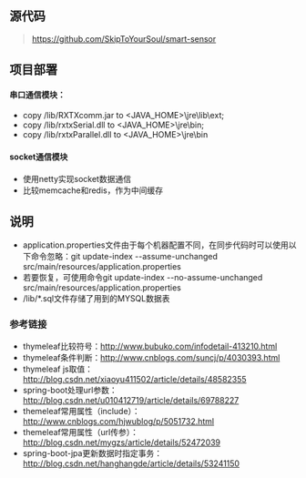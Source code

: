 ## 源代码
> https://github.com/SkipToYourSoul/smart-sensor

## 项目部署

#### 串口通信模块：

* copy /lib/RXTXcomm.jar to <JAVA_HOME>\jre\lib\ext;
* copy /lib/rxtxSerial.dll to <JAVA_HOME>\jre\bin;
* copy /lib/rxtxParallel.dll to <JAVA_HOME>\jre\bin

#### socket通信模块

* 使用netty实现socket数据通信
* 比较memcache和redis，作为中间缓存

## 说明

* application.properties文件由于每个机器配置不同，在同步代码时可以使用以下命令忽略：git update-index --assume-unchanged src/main/resources/application.properties
* 若要恢复，可使用命令git update-index --no-assume-unchanged src/main/resources/application.properties
* /lib/*.sql文件存储了用到的MYSQL数据表



### 参考链接

* thymeleaf比较符号：http://www.bubuko.com/infodetail-413210.html
* thymeleaf条件判断：http://www.cnblogs.com/suncj/p/4030393.html
* thymeleaf js取值：http://blog.csdn.net/xiaoyu411502/article/details/48582355
* spring-boot处理url参数：http://blog.csdn.net/u010412719/article/details/69788227
* themeleaf常用属性（include）：http://www.cnblogs.com/hjwublog/p/5051732.html
* themeleaf常用属性（url传参）：http://blog.csdn.net/mygzs/article/details/52472039
* spring-boot-jpa更新数据时指定事务：http://blog.csdn.net/hanghangde/article/details/53241150